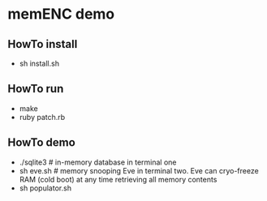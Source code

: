 # memENC demo

HowTo install
-----------------
- sh install.sh

HowTo run
-----------------
- make
- ruby patch.rb

HowTo demo
-----------------
- ./sqlite3 # in-memory database in terminal one
- sh eve.sh # memory snooping Eve in terminal two. Eve can cryo-freeze RAM (cold boot) at any time retrieving all memory contents
- sh populator.sh
